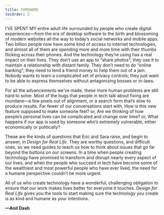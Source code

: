 ```yaml
---
title: FOREWORD
tocOrder: 2
---
```

I’VE SPENT MY entire adult life surrounded by people who create digital experiences—from the era of desktop software to the birth and blossoming of modern websites all the way to today’s social networks and mobile apps. Two billion people now have some kind of access to internet technologies, and almost all of them are spending more and more time with their thumbs flicking across their phones. And the technology they’re using has a real impact on their lives. They don’t use an app to “share photos”; they use it to maintain a relationship with distant family. They don’t need to do “online banking”; they need to lend a friend money to help them out of a jam. Nobody wants to learn a complicated set of privacy controls; they just want to be able to express themselves without antagonizing bosses or in-laws.

For all the advancements we’ve made, these more human problems are still hard to solve. Most of the bugs that people in tech talk about fixing are mundane—a few pixels out of alignment, or a search form that’s slow to produce results. Far fewer of our conversations start with, How is this new feature supposed to make someone feel? or, Are we thinking of how people’s personal lives can be complicated and change over time? or, What happens if our app is used by someone who’s extremely vulnerable, either economically or politically?

These are the kinds of questions that Eric and Sara raise, and begin to answer, in *Design for Real Life*. They are worthy questions, and difficult ones, so we need guides to teach us how to think about issues that go far beyond the buttons on our screens. In a time when people creating technology have promised to transform and disrupt nearly every aspect of our lives, and when the people who succeed in tech have become some of the wealthiest and most powerful people who have ever lived, the need for a humane perspective couldn’t be more urgent.

All of us who create technology have a wonderful, challenging obligation to ensure that our work makes lives better for everyone it touches. *Design for Real Life* gives you the tools to start making sure the technology you create is as kind and humane as your intentions.

**—Anil** **Dash**
